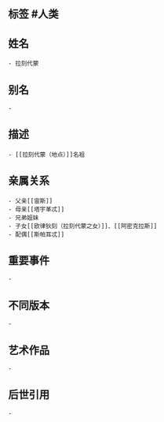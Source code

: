 ## 标签  #人类
## 姓名
	- 拉刻代蒙
## 别名
	-
## 描述
	- [[拉刻代蒙（地点）]]名祖
## 亲属关系
	- 父亲[[宙斯]]
	- 母亲[[塔宇革忒]]
	- 兄弟姐妹
	- 子女[[欧律狄刻（拉刻代蒙之女）]]、[[阿密克拉斯]]
	- 配偶[[斯帕耳忒]]
## 重要事件
	-
## 不同版本
	-
## 艺术作品
	-
## 后世引用
	-
